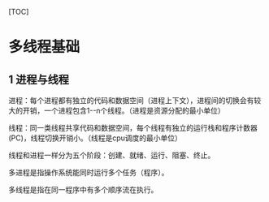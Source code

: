 [TOC]

# 多线程基础

## 1 进程与线程

进程：每个进程都有独立的代码和数据空间（进程上下文），进程间的切换会有较大的开销，一个进程包含1--n个线程。（进程是资源分配的最小单位）

线程：同一类线程共享代码和数据空间，每个线程有独立的运行栈和程序计数器(PC)，线程切换开销小。（线程是cpu调度的最小单位）

线程和进程一样分为五个阶段：创建、就绪、运行、阻塞、终止。

多进程是指操作系统能同时运行多个任务（程序）。

多线程是指在同一程序中有多个顺序流在执行。